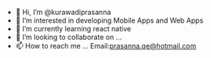 - 👋 Hi, I’m @kurawadiprasanna
- 👀 I’m interested in developing Mobile Apps and Web Apps
- 🌱 I’m currently learning react native
- 💞️ I’m looking to collaborate on ...
- 📫 How to reach me ... Email:prasanna.qe@hotmail.com

<!---
kurawadiprasanna/kurawadiprasanna is a ✨ special ✨ repository because its `README.md` (this file) appears on your GitHub profile.
You can click the Preview link to take a look at your changes.
--->
